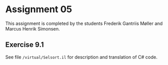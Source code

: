 # Assignment 05

This assignment is completed by the students Frederik Gantriis Møller and Marcus Henrik Simonsen.

## Exercise 9.1

See file `/virtual/Selsort.il` for description and translation of C# code.

